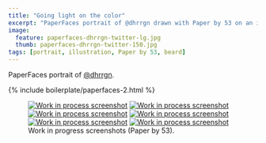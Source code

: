 ```yaml
---
title: "Going light on the color"
excerpt: "PaperFaces portrait of @dhrrgn drawn with Paper by 53 on an iPad."
image: 
  feature: paperfaces-dhrrgn-twitter-lg.jpg
  thumb: paperfaces-dhrrgn-twitter-150.jpg
tags: [portrait, illustration, Paper by 53, beard]
---
```


PaperFaces portrait of [@dhrrgn](http://twitter.com/dhrrgn).

{% include boilerplate/paperfaces-2.html %}

<figure class="half">
	<a href="{{ site.url }}/assets/images/paperfaces-dhrrgn-process-1-lg.jpg"><img src="{{ site.url }}/assets/images/paperfaces-dhrrgn-process-1-600.jpg" alt="Work in process screenshot"></a>
	<a href="{{ site.url }}/assets/images/paperfaces-dhrrgn-process-2-lg.jpg"><img src="{{ site.url }}/assets/images/paperfaces-dhrrgn-process-2-600.jpg" alt="Work in process screenshot"></a>
	<a href="{{ site.url }}/assets/images/paperfaces-dhrrgn-process-3-lg.jpg"><img src="{{ site.url }}/assets/images/paperfaces-dhrrgn-process-3-600.jpg" alt="Work in process screenshot"></a>
	<a href="{{ site.url }}/assets/images/paperfaces-dhrrgn-process-4-lg.jpg"><img src="{{ site.url }}/assets/images/paperfaces-dhrrgn-process-4-600.jpg" alt="Work in process screenshot"></a>
	<a href="{{ site.url }}/assets/images/paperfaces-dhrrgn-process-5-lg.jpg"><img src="{{ site.url }}/assets/images/paperfaces-dhrrgn-process-5-600.jpg" alt="Work in process screenshot"></a>
	<a href="{{ site.url }}/assets/images/paperfaces-dhrrgn-process-6-lg.jpg"><img src="{{ site.url }}/assets/images/paperfaces-dhrrgn-process-6-600.jpg" alt="Work in process screenshot"></a>
	<figcaption>Work in progress screenshots (Paper by 53).</figcaption>
</figure>